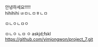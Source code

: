 안녕하세요!!!!!  <br>
hihihihi
ㄶㅁㄴㅁㅎㄴㅁ

ㅁㄴㅇㄴㅁㅇ

ㅁㄴㅇ
ㄴㅁ
ㅇ
askjd;fskl<br>
https://github.com/yimjongwon/project_7.git
